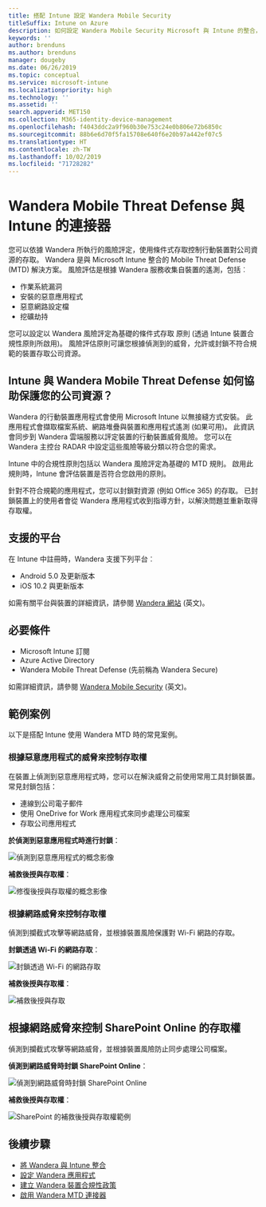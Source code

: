 ```yaml
---
title: 搭配 Intune 設定 Wandera Mobile Security
titleSuffix: Intune on Azure
description: 如何設定 Wandera Mobile Security Microsoft 與 Intune 的整合，來控制行動裝置對公司資源的存取。
keywords: ''
author: brenduns
ms.author: brenduns
manager: dougeby
ms.date: 06/26/2019
ms.topic: conceptual
ms.service: microsoft-intune
ms.localizationpriority: high
ms.technology: ''
ms.assetid: ''
search.appverid: MET150
ms.collection: M365-identity-device-management
ms.openlocfilehash: f4043ddc2a9f960b30e753c24e0b806e72b6850c
ms.sourcegitcommit: 88b6e6d70f5fa15708e640f6e20b97a442ef07c5
ms.translationtype: HT
ms.contentlocale: zh-TW
ms.lasthandoff: 10/02/2019
ms.locfileid: "71728282"
---
```

# <a name="wandera-mobile-threat-defense-connector-with-intune"></a>Wandera Mobile Threat Defense 與 Intune 的連接器  

您可以依據 Wandera 所執行的風險評定，使用條件式存取控制行動裝置對公司資源的存取。 Wandera 是與 Microsoft Intune 整合的 Mobile Threat Defense (MTD) 解決方案。  風險評估是根據 Wandera 服務收集自裝置的遙測，包括︰
- 作業系統漏洞
- 安裝的惡意應用程式
- 惡意網路設定檔
- 挖礦劫持

您可以設定以 Wandera 風險評定為基礎的條件式存取  原則 (透過 Intune 裝置合規性原則所啟用)。 風險評估原則可讓您根據偵測到的威脅，允許或封鎖不符合規範的裝置存取公司資源。  


## <a name="how-do-intune-and-wandera-mobile-threat-defense-help-protect-your-company-resources"></a>Intune 與 Wandera Mobile Threat Defense 如何協助保護您的公司資源？  

Wandera 的行動裝置應用程式會使用 Microsoft Intune 以無接縫方式安裝。 此應用程式會擷取檔案系統、網路堆疊與裝置和應用程式遙測 (如果可用)。 此資訊會同步到 Wandera 雲端服務以評定裝置的行動裝置威脅風險。 您可以在 Wandera 主控台 RADAR 中設定這些風險等級分類以符合您的需求。

Intune 中的合規性原則包括以 Wandera 風險評定為基礎的 MTD  規則。 啟用此規則時，Intune 會評估裝置是否符合您啟用的原則。

針對不符合規範的應用程式，您可以封鎖對資源 (例如 Office 365) 的存取。 已封鎖裝置上的使用者會從 Wandera 應用程式收到指導方針，以解決問題並重新取得存取權。

## <a name="supported-platforms"></a>支援的平台  

在 Intune 中註冊時，Wandera 支援下列平台︰

- Android 5.0 及更新版本  
- iOS 10.2 與更新版本  

如需有關平台與裝置的詳細資訊，請參閱 [Wandera 網站](https://www.wandera.com/why-wandera/features/device-support/) \(英文\)。

## <a name="prerequisites"></a>必要條件  

- Microsoft Intune 訂閱  
- Azure Active Directory  
- Wandera Mobile Threat Defense (先前稱為 Wandera Secure)  

如需詳細資訊，請參閱 [Wandera Mobile Security](https://www.wandera.com/mobile-security/) \(英文\)。
 
## <a name="sample-scenarios"></a>範例案例

以下是搭配 Intune 使用 Wandera MTD 時的常見案例。

### <a name="control-access-based-on-threats-from-malicious-apps"></a>根據惡意應用程式的威脅來控制存取權  

在裝置上偵測到惡意應用程式時，您可以在解決威脅之前使用常用工具封鎖裝置。 常見封鎖包括：  
- 連線到公司電子郵件  
- 使用 OneDrive for Work 應用程式來同步處理公司檔案  
- 存取公司應用程式  

**於偵測到惡意應用程式時進行封鎖**：

![偵測到惡意應用程式的概念影像](./media/wandera-mtd-connector/wandera-malicious-apps-blocked.png)  

**補救後授與存取權**： 

![修復後授與存取權的概念影像](./media/wandera-mtd-connector/wandera-malicious-apps-unblocked.png)


### <a name="control-access-based-on-threat-to-network"></a>根據網路威脅來控制存取權  

偵測到攔截式攻擊等網路威脅，並根據裝置風險保護對 Wi-Fi 網路的存取。  

**封鎖透過 Wi-Fi 的網路存取**：  

![封鎖透過 Wi-Fi 的網路存取](./media/wandera-mtd-connector/wandera-network-wifi-blocked.png)

**補救後授與存取權**：  

![補救後授與存取](./media/wandera-mtd-connector/wandera-network-wifi-unblocked.png)  

## <a name="control-access-to-sharepoint-online-based-on-threat-to-network"></a>根據網路威脅來控制 SharePoint Online 的存取權

偵測到攔截式攻擊等網路威脅，並根據裝置風險防止同步處理公司檔案。

**偵測到網路威脅時封鎖 SharePoint Online**：  

![偵測到網路威脅時封鎖 SharePoint Online](./media/wandera-mtd-connector/wandera-network-spo-blocked.png)  


**補救後授與存取權**：  

![SharePoint 的補救後授與存取權範例](./media/wandera-mtd-connector/wandera-network-spo-unblocked.png)  

## <a name="next-steps"></a>後續步驟

- [將 Wandera 與 Intune 整合](wandera-mtd-connector-integration.md)
- [設定 Wandera 應用程式](mtd-apps-ios-app-configuration-policy-add-assign.md)
- [建立 Wandera 裝置合規性政策](mtd-device-compliance-policy-create.md)
- [啟用 Wandera MTD 連接器](mtd-connector-enable.md)